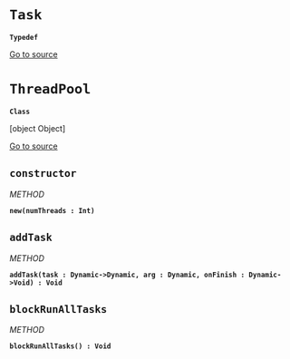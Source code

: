 
# `Task` 
**`Typedef`**



[Go to source](https://github.com/pboyer/verb/blob/master/src/verb/exe/ThreadPool.hx/)




# `ThreadPool` 
**`Class`**

[object Object]

[Go to source](https://github.com/pboyer/verb/blob/master/src/verb/exe/ThreadPool.hx/)







    

    
## `constructor`
*METHOD*

**`new(numThreads : Int) `**


    
## `addTask`
*METHOD*

**`addTask(task : Dynamic->Dynamic, arg : Dynamic, onFinish : Dynamic->Void) : Void`**


    
## `blockRunAllTasks`
*METHOD*

**`blockRunAllTasks() : Void`**


    
   




